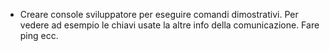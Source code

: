- Creare console sviluppatore per eseguire comandi dimostrativi. Per vedere ad esempio le chiavi usate la altre info della comunicazione. Fare ping ecc.